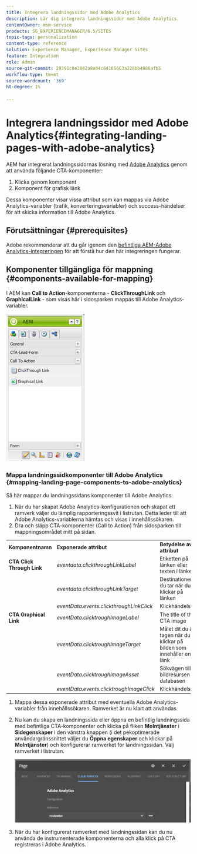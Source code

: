 ```yaml
---
title: Integrera landningssidor med Adobe Analytics
description: Lär dig integrera landningssidor med Adobe Analytics.
contentOwner: msm-service
products: SG_EXPERIENCEMANAGER/6.5/SITES
topic-tags: personalization
content-type: reference
solution: Experience Manager, Experience Manager Sites
feature: Integration
role: Admin
source-git-commit: 29391c8e3042a8a04c64165663a228bb4886afb5
workflow-type: tm+mt
source-wordcount: '369'
ht-degree: 1%

---
```


# Integrera landningssidor med Adobe Analytics{#integrating-landing-pages-with-adobe-analytics}

AEM har integrerat landningssidornas lösning med [Adobe Analytics](https://www.omniture.com/en/products/analytics/sitecatalyst) genom att använda följande CTA-komponenter:

1. Klicka genom komponent
1. Komponent för grafisk länk

Dessa komponenter visar vissa attribut som kan mappas via Adobe Analytics-variabler (trafik, konverteringsvariabler) och success-händelser för att skicka information till Adobe Analytics.

## Förutsättningar {#prerequisites}

Adobe rekommenderar att du går igenom den [befintliga AEM-Adobe Analytics-integreringen](/help/sites-administering/adobeanalytics.md) för att förstå hur den här integreringen fungerar.

## Komponenter tillgängliga för mappning {#components-available-for-mapping}

I AEM kan **Call to Action**-komponenterna - **ClickThroughLink** och **GraphicalLink** - som visas här i sidosparken mappas till Adobe Analytics-variabler.

![chlimage_1-21](assets/chlimage_1-21a.jpeg)

### Mappa landningssidkomponenter till Adobe Analytics {#mapping-landing-page-components-to-adobe-analytics}

Så här mappar du landningssidans komponenter till Adobe Analytics:

1. När du har skapat Adobe Analytics-konfigurationen och skapat ett ramverk väljer du lämplig rapporteringssvit i listrutan. Detta leder till att Adobe Analytics-variablerna hämtas och visas i innehållssökaren.
1. Dra och släpp CTA-komponenter (Call to Action) från sidosparken till mappningsområdet mitt på sidan.

<table>
 <tbody>
  <tr>
   <td><strong>Komponentnamn</strong></td>
   <td><strong>Exponerade attribut</strong></td>
   <td><strong>Betydelse av attribut</strong></td>
  </tr>
  <tr>
   <td><strong>CTA Click Through Link</strong></td>
   <td><i>eventdata.clickthroughLinkLabel</i> <br /> </td>
   <td>Etiketten på länken eller texten i länken </td>
  </tr>
  <tr>
   <td><br type="_moz" /> </td>
   <td><i>eventdata.clickthroughLinkTarget</i> <br /> </td>
   <td>Destinationen du tar när du klickar på länken </td>
  </tr>
  <tr>
   <td><br type="_moz" /> </td>
   <td><i>eventData.events.clickthroughLinkClick</i> <br /> </td>
   <td>Klickhändelsen </td>
  </tr>
  <tr>
   <td><strong>CTA Graphical Link</strong></td>
   <td><i>eventData.clicktroughImageLabel</i> <br /> </td>
   <td>The title of the CTA image </td>
  </tr>
  <tr>
   <td><br type="_moz" /> </td>
   <td><i>eventData.clicktroughImageTarget</i> <br /> </td>
   <td>Målet dit du är tagen när du klickar på bilden som innehåller en länk</td>
  </tr>
  <tr>
   <td><br type="_moz" /> </td>
   <td><i>eventData.clicktroughImageAsset</i> <br /> </td>
   <td>Sökvägen till bildresursen i databasen </td>
  </tr>
  <tr>
   <td><br type="_moz" /> </td>
   <td><i>eventData.events.clicktroughImageClick</i> <br /> </td>
   <td>Klickhändelsen</td>
  </tr>
 </tbody>
</table>

1. Mappa dessa exponerade attribut med eventuella Adobe Analytics-variabler från innehållssökaren. Ramverket är nu klart att användas.
1. Nu kan du skapa en landningssida eller öppna en befintlig landningssida med befintliga CTA-komponenter och klicka på fliken **Molntjänster** i **Sidegenskaper** i den vänstra knappen (i det pekoptimerade användargränssnittet väljer du **Öppna egenskaper** och klickar på **Molntjänster**) och konfigurerar ramverket för landningssidan. Välj ramverket i listrutan.

   ![chlimage_1-25](assets/chlimage_1-25a.png)

1. När du har konfigurerat ramverket med landningssidan kan du nu använda de instrumenterade komponenterna och alla klick på CTA registreras i Adobe Analytics.
